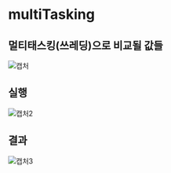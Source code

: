 # multiTasking

## 멀티태스킹(쓰레딩)으로 비교될 값들
![캡처](https://user-images.githubusercontent.com/50655965/69533652-83a2b180-0fbb-11ea-96a5-908e8a9672b4.PNG)

## 실행
![캡처2](https://user-images.githubusercontent.com/50655965/69533654-856c7500-0fbb-11ea-808e-9feba548897b.PNG)

## 결과
![캡처3](https://user-images.githubusercontent.com/50655965/69533656-87363880-0fbb-11ea-9473-01857876faf0.PNG)
